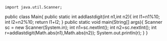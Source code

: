 	import java.util.Scanner;
public class Main{
    public static int addlastdigit(int n1,int n2){
        int l1=n1%10;
        int l2=n2%10;
        return l1+l2;
    }
	public static void main(String[] args){
	  Scanner sc = new Scanner(System.in);
	  int n1=sc.nextInt();
	  int n2=sc.nextInt();
	  int r=addlastdigit(Math.abs(n1),Math.abs(n2));
	  System.out.println(r);
	}
}
